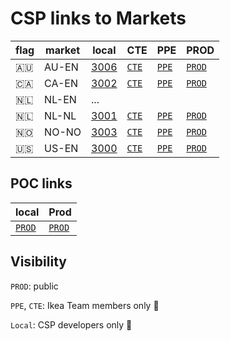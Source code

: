 # CSP links to Markets

| flag | market| local | CTE | PPE | PROD |
| -- | -- | -- | -- | -- | -- |
| 🇦🇺 | AU-EN |  <a href="http://localhost:3006/au/en/customer-service/support/" target="_blank"> 3006  </a> | <a href="https://www.cte.ikeadt.com/au/en/customer-service/support/" target="_blank"> `CTE` </a> | <a href="https://www.ppe.ikeadt.com/au/en/customer-service/support/" target="_blank"> `PPE` </a> <a href="" target="_blank">  </a>  | <a href="https://www.ikea.com/au/en/customer-service/support/" target="_blank"> `PROD`  </a> |
| 🇨🇦 | CA-EN |  <a href="http://localhost:3002/nl/nl/customer-service/support/" target="_blank"> 3002 </a>  | <a href="https://www.cte.ikeadt.com/ca/en/customer-service/support/" target="_blank"> `CTE` </a> | <a href="https://www.ppe.ikeadt.com/ca/en/customer-service/support/" target="_blank"> `PPE` </a> <a href="" target="_blank">  </a> | <a href="https://www.ikea.com/ca/en/customer-service/support/" target="_blank"> `PROD`  </a> |
| 🇳🇱 | NL-EN| ...| <a href="" target="_blank">  </a> |
| 🇳🇱 | NL-NL | <a href="http://localhost:3001/nl/nl/customer-service/support/"> 3001 </a>  | <a href="https://www.cte.ikeadt.com/nl/nl/customer-service/support/" target="_blank"> `CTE` </a>  | <a href="https://www.ppe.ikeadt.com/nl/nl/customer-service/support/" target="_blank">`PPE`  </a> <a href="" target="_blank">  </a> | <a href="https://www.ikea.com/nl/nl/customer-service/support/" target="_blank"> `PROD`  </a> |
| 🇳🇴| NO-NO|  <a href="http://localhost:3003/no/no/customer-service/support/" target="_blank">  3003 </a>  |<a href="https://www.cte.ikeadt.com/no/no/customer-service/support/" target="_blank"> `CTE` </a> | <a href="https://www.ppe.ikeadt.com/no/no/customer-service/support/" target="_blank"> `PPE` </a> <a href="" target="_blank">  </a>  |<a href="https://www.ikea.com/no/no/customer-service/support/" target="_blank"> `PROD`  </a> |
| 🇺🇸| US-EN |  <a href="http://localhost:3000/us/en/customer-service/support/" target="_blank"> 3000 </a> |<a href="https://www.ikea.com/us/en/customer-service/support"> `CTE` </a> | <a href="https://www.ppe.ikeadt.com/us/en/customer-service/support/" target="_blank"> `PPE` </a> <a href="" target="_blank">  </a> |<a href="https://www.ikea.com/us/en/customer-service/support/" target="_blank"> `PROD`  </a> |

## POC links

| local | Prod
| -- | -- |
| <a href="http://localhost:3000/" target="_blank"> `PROD`  </a> | <a href="https://compensation-frontend.herokuapp.com/" target="_blank"> `PROD`  </a>

## Visibility

`PROD`: public

`PPE`, `CTE`: Ikea Team members only 🔑

`Local`: CSP developers only 🔑
